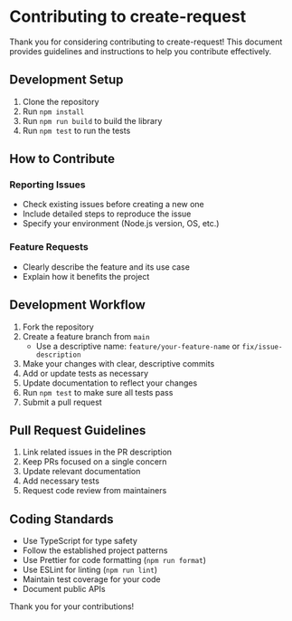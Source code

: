 # Contributing to create-request

Thank you for considering contributing to create-request! This document provides guidelines and instructions to help you contribute effectively.


## Development Setup

1. Clone the repository
2. Run `npm install`
3. Run `npm run build` to build the library
4. Run `npm test` to run the tests

## How to Contribute

### Reporting Issues

- Check existing issues before creating a new one
- Include detailed steps to reproduce the issue
- Specify your environment (Node.js version, OS, etc.)

### Feature Requests

- Clearly describe the feature and its use case
- Explain how it benefits the project

## Development Workflow

1. Fork the repository
2. Create a feature branch from `main`
   - Use a descriptive name: `feature/your-feature-name` or `fix/issue-description`
3. Make your changes with clear, descriptive commits
4. Add or update tests as necessary
5. Update documentation to reflect your changes
6. Run `npm test` to make sure all tests pass
7. Submit a pull request

## Pull Request Guidelines

1. Link related issues in the PR description
2. Keep PRs focused on a single concern
3. Update relevant documentation
4. Add necessary tests
5. Request code review from maintainers

## Coding Standards

- Use TypeScript for type safety
- Follow the established project patterns
- Use Prettier for code formatting (`npm run format`)
- Use ESLint for linting (`npm run lint`)
- Maintain test coverage for your code
- Document public APIs

Thank you for your contributions!

